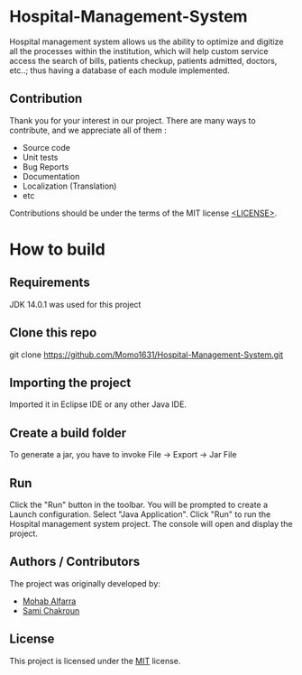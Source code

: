 # Hospital-Management-System
Hospital management system allows us the ability to optimize and digitize all the processes within the institution, which will help custom service access the search of bills, patients checkup, patients admitted, doctors, etc..; thus having a database of each module implemented.

## Contribution

Thank you for your interest in our project. There are many ways to contribute,
and we appreciate all of them :

- Source code
- Unit tests
- Bug Reports
- Documentation
- Localization (Translation)
- etc

Contributions should be under the terms of the MIT license [&lt;LICENSE&gt;](LICENSE).

# How to build

## Requirements
JDK 14.0.1 was used for this project



## Clone this repo
git clone https://github.com/Momo1631/Hospital-Management-System.git


## Importing the project
Imported it in Eclipse IDE or any other Java IDE.


## Create a build folder
To generate a jar, you have to invoke File -> Export -> Jar File


## Run
Click the "Run" button in the toolbar.
You will be prompted to create a Launch configuration. Select "Java Application".
Click "Run" to run the Hospital management system project. The console will open and display the project.


## Authors / Contributors

The project was originally developed by:

- [Mohab Alfarra](https://github.com/Momo1631)
- [Sami Chakroun](https://github.com/stuprog)

## License

This project is licensed under the [MIT](LICENSE) license.
